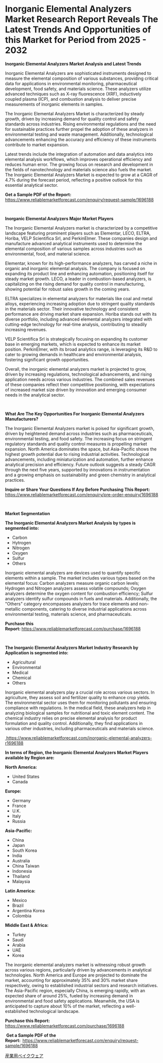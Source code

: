 <p><h1>Inorganic Elemental Analyzers Market Research Report Reveals The Latest Trends And Opportunities of this Market for Period from 2025 - 2032</h1></p><p><strong>Inorganic Elemental Analyzers Market Analysis and Latest Trends</strong></p>
<p><p>Inorganic Elemental Analyzers are sophisticated instruments designed to measure the elemental composition of various substances, providing critical data for applications in environmental monitoring, pharmaceutical development, food safety, and materials science. These analyzers utilize advanced techniques such as X-ray fluorescence (XRF), inductively coupled plasma (ICP), and combustion analysis to deliver precise measurements of inorganic elements in samples.</p><p>The Inorganic Elemental Analyzers Market is characterized by steady growth, driven by increasing demand for quality control and safety standards across industries. Rising environmental regulations and the need for sustainable practices further propel the adoption of these analyzers in environmental testing and waste management. Additionally, technological advancements enhancing the accuracy and efficiency of these instruments contribute to market expansion.</p><p>Latest trends include the integration of automation and data analytics into elemental analysis workflows, which improves operational efficiency and reduces human error. The growing focus on research and development in the fields of nanotechnology and materials science also fuels the market. The Inorganic Elemental Analyzers Market is expected to grow at a CAGR of 4.7% during the forecast period, reflecting a positive outlook for this essential analytical sector.</p></p>
<p><strong>Get a Sample PDF of the Report:&nbsp;</strong> <a href="https://www.reliablemarketforecast.com/enquiry/request-sample/1696188?utm_campaign=1105&utm_medium=2&utm_source=Github&utm_content=ia&utm_term=08012025&utm_id=inorganic-elemental-analyzers">https://www.reliablemarketforecast.com/enquiry/request-sample/1696188</a></p>
<p>&nbsp;</p>
<p><strong>Inorganic Elemental Analyzers Major Market Players</strong></p>
<p><p>The Inorganic Elemental Analyzers market is characterized by a competitive landscape featuring prominent players such as Elementar, LECO, ELTRA, Horiba, VELP Scientifica Srl, and PerkinElmer. These companies design and manufacture advanced analytical instruments used to determine the elemental composition of various samples across industries such as environmental, food, and material science.</p><p>Elementar, known for its high-performance analyzers, has carved a niche in organic and inorganic elemental analysis. The company is focused on expanding its product line and enhancing automation, positioning itself for steady market growth. LECO, a leader in combustion-based analyzers, is capitalizing on the rising demand for quality control in manufacturing, showing potential for robust sales growth in the coming years.</p><p>ELTRA specializes in elemental analyzers for materials like coal and metal alloys, experiencing increasing adoption due to stringent quality standards in the materials sector. Their innovative technology and consistent performance are driving market share expansion. Horiba stands out with its diverse portfolio, including advanced elemental analyzers integrated with cutting-edge technology for real-time analysis, contributing to steadily increasing revenues.</p><p>VELP Scientifica Srl is strategically focusing on expanding its customer base in emerging markets, which is expected to enhance its market position. PerkinElmer, with its broad analytics range, is leveraging its R&D to cater to growing demands in healthcare and environmental analysis, fostering significant growth opportunities.</p><p>Overall, the inorganic elemental analyzers market is projected to grow, driven by increasing regulations, technological advancements, and rising application needs across various industries. The combined sales revenues of these companies reflect their competitive positioning, with expectations of increased market size driven by innovation and emerging consumer needs in the analytical sector.</p></p>
<p>&nbsp;</p>
<p><strong>What Are The Key Opportunities For Inorganic Elemental Analyzers Manufacturers?</strong></p>
<p><p>The Inorganic Elemental Analyzers market is poised for significant growth, driven by heightened demand across industries such as pharmaceuticals, environmental testing, and food safety. The increasing focus on stringent regulatory standards and quality control measures is propelling market expansion. North America dominates the space, but Asia-Pacific shows the highest growth potential due to rising industrial activities. Technological advancements, including miniaturization and automation, further enhance analytical precision and efficiency. Future outlook suggests a steady CAGR through the next five years, supported by innovations in instrumentation and a growing emphasis on sustainability and green chemistry in analytical practices.</p></p>
<p><strong>Inquire or Share Your Questions If Any Before Purchasing This Report:</strong> <a href="https://www.reliablemarketforecast.com/enquiry/pre-order-enquiry/1696188?utm_campaign=1105&utm_medium=2&utm_source=Github&utm_content=ia&utm_term=08012025&utm_id=inorganic-elemental-analyzers">https://www.reliablemarketforecast.com/enquiry/pre-order-enquiry/1696188</a></p>
<p>&nbsp;</p>
<p><strong>Market Segmentation</strong></p>
<p><strong>The Inorganic Elemental Analyzers Market Analysis by types is segmented into:</strong></p>
<p><ul><li>Carbon</li><li>Hytrogen</li><li>Nitrogen</li><li>Oxygen</li><li>Sulfur</li><li>Others</li></ul></p>
<p><p>Inorganic elemental analyzers are devices used to quantify specific elements within a sample. The market includes various types based on the elemental focus: Carbon analyzers measure organic carbon levels; Hydrogen and Nitrogen analyzers assess volatile compounds; Oxygen analyzers determine the oxygen content for combustion efficiency; Sulfur analyzers identify sulfur compounds in fuels and materials. Additionally, the "Others" category encompasses analyzers for trace elements and non-metallic components, catering to diverse industrial applications across environmental testing, materials science, and pharmaceuticals.</p></p>
<p><strong>Purchase this Report:&nbsp;</strong><a href="https://www.reliablemarketforecast.com/purchase/1696188?utm_campaign=1105&utm_medium=2&utm_source=Github&utm_content=ia&utm_term=08012025&utm_id=inorganic-elemental-analyzers">https://www.reliablemarketforecast.com/purchase/1696188</a></p>
<p>&nbsp;</p>
<p><strong>The Inorganic Elemental Analyzers Market Industry Research by Application is segmented into:</strong></p>
<p><ul><li>Agricultural</li><li>Environmental</li><li>Medical</li><li>Chemical</li><li>Others</li></ul></p>
<p><p>Inorganic elemental analyzers play a crucial role across various sectors. In agriculture, they assess soil and fertilizer quality to enhance crop yields. The environmental sector uses them for monitoring pollutants and ensuring compliance with regulations. In the medical field, these analyzers help in analyzing biological samples for nutritional and toxic element content. The chemical industry relies on precise elemental analysis for product formulation and quality control. Additionally, they find applications in various other industries, including pharmaceuticals and materials science.</p></p>
<p><a href="https://www.reliablemarketforecast.com/inorganic-elemental-analyzers-r1696188?utm_campaign=1105&utm_medium=2&utm_source=Github&utm_content=ia&utm_term=08012025&utm_id=inorganic-elemental-analyzers">&nbsp;https://www.reliablemarketforecast.com/inorganic-elemental-analyzers-r1696188</a></p>
<p><strong>In terms of Region, the Inorganic Elemental Analyzers Market Players available by Region are:</strong></p>
<p>
    <p> <strong> North America: </strong>
        <ul>
            <li>United States</li>
            <li>Canada</li>
        </ul>
        </p> 
    <p> <strong> Europe: </strong>
        <ul>
            <li>Germany</li>
            <li>France</li>
            <li>U.K.</li>
            <li>Italy</li>
            <li>Russia</li>
        </ul>
        </p> 
    <p> <strong> Asia-Pacific: </strong>
        <ul>
            <li>China</li>
            <li>Japan</li>
            <li>South Korea</li>
            <li>India</li>
            <li>Australia</li>
            <li>China Taiwan</li>
            <li>Indonesia</li>
            <li>Thailand</li>
            <li>Malaysia</li>
        </ul>
        </p> 
    <p> <strong> Latin America: </strong>
        <ul>
            <li>Mexico</li>
            <li>Brazil</li>
            <li>Argentina Korea</li>
            <li>Colombia</li>
        </ul>
        </p> 
    <p> <strong> Middle East & Africa: </strong>
        <ul>
            <li>Turkey</li>
            <li>Saudi</li>
            <li>Arabia</li>
            <li>UAE</li>
            <li>Korea</li>
        </ul>
    </p>
    </p>
<p><p>The inorganic elemental analyzers market is witnessing robust growth across various regions, particularly driven by advancements in analytical technologies. North America and Europe are projected to dominate the market, accounting for approximately 35% and 30% market share respectively, owing to established industrial sectors and research initiatives. The Asia-Pacific region, especially China, is emerging rapidly, with an expected share of around 25%, fueled by increasing demand in environmental and food safety applications. Meanwhile, the USA is anticipated to capture about 10% of the market, reflecting a well-established technological landscape.</p></p>
<p><strong>Purchase this Report: </strong><a href="https://www.reliablemarketforecast.com/purchase/1696188?utm_campaign=1105&utm_medium=2&utm_source=Github&utm_content=ia&utm_term=08012025&utm_id=inorganic-elemental-analyzers">https://www.reliablemarketforecast.com/purchase/1696188</a></p>
<p>&nbsp;<strong>Get a Sample PDF of the Report:&nbsp;&nbsp;</strong><a href="https://www.reliablemarketforecast.com/enquiry/request-sample/1696188?utm_campaign=1105&utm_medium=2&utm_source=Github&utm_content=ia&utm_term=08012025&utm_id=inorganic-elemental-analyzers">https://www.reliablemarketforecast.com/enquiry/request-sample/1696188</a></p>
<p><strong></strong></p>
<p><p><a href="https://github.com/lababdou/Market-Research-Report-List-6/blob/main/532674529738.md?utm_campaign=1105&utm_medium=2&utm_source=Github&utm_content=ia&utm_term=08012025&utm_id=inorganic-elemental-analyzers">産業用ベイクウェア</a></p></p>
